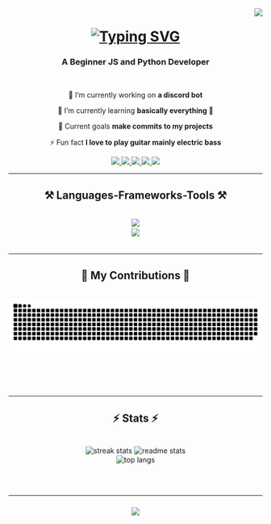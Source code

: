<img align="right" src="https://visitor-badge.laobi.icu/badge?page_id=Thesuspie.Thesuspie" />

<h1 align="center">
    <a href="https://git.io/typing-svg">
    <img src="https://readme-typing-svg.demolab.com?font=Fira+Code&weight=500&size=35&duration=4200&pause=800&color=2F40F7&center=true&vCenter=true&width=435&lines=Hi+There!;I'am+TheOnlySusPie" alt="Typing SVG" /></a>
</h1>

<h3 align="center">A Beginner JS and Python Developer</h3>

<br/>

<div align="center">
 
 🔭 I’m currently working on **a discord bot**
 
 🌱 I’m currently learning **basically everything 🤣**

 🥅 Current goals **make commits to my projects**

 ⚡ Fun fact **I love to play guitar mainly electric bass**
 
 </div>
 
<div align="center"> 
  <a href="https://leetcode.com/Thesuspie/">
    <img src="https://img.shields.io/badge/-LeetCode-FFA116?style=for-the-badge&logo=LeetCode&logoColor=black" />
  </a>
  <a href="https://www.codewars.com/users/TheSusPie" target="_blank">
    <img src="https://img.shields.io/badge/Codewars-B1361E?style=for-the-badge&logo=Codewars&logoColor=white" target="_blank" />
  </a>
  <a href="https://github.com/Thesuspie" target="_blank">
     <img src="https://img.shields.io/badge/GitHub-100000?style=for-the-badge&logo=github&logoColor=white" target="_blank" /> <!-- sqlite, safari, google-chrome are other good icon options -->
  </a>
  <a href="https://myanimelist.net/profile/Piemonthepie" target="_blank">
     <img src="https://img.shields.io/badge/Myanimelist-2E51A2?style=for-the-badge&logo=myanimelist&logoColor=white" target="_blank" /> <!-- sqlite, safari, google-chrome are other good icon options -->
  </a>
  <a href="https://twitter.com/TheOnlySusPie" target="_blank">
  <img src="https://img.shields.io/badge/Twitter-1DA1F2?style=for-the-badge&logo=twitter&logoColor=white", target=_blank>
  </a>
</div>

 <hr/>
 
<h2 align="center">⚒️ Languages-Frameworks-Tools ⚒️</h2>
<br/>
<div align="center">
    <img src="https://skillicons.dev/icons?i=powershell,mysql,vscode,git,wordpress,unity" /><br>
    <img src="https://skillicons.dev/icons?i=nodejs,github,python,javascript,html,css,cs" />
</div>

<br/>
<hr/>

<div align="center">
  <h2>🐍 My Contributions 🐍</h2>
  <br>
  <img alt="snake eating my contributions" src="https://raw.githubusercontent.com/Thesuspie/Thesuspie/output/github-contribution-grid-snake.svg" />
  
  <br/><br/><br/>
</div>

<hr/>

<h2 align="center">⚡ Stats ⚡</h2>
<br>
<div align=center>
  <img width=390 src="https://streak-stats.demolab.com/?user=Thesuspie&count_private=true&theme=react&border_radius=10" alt="streak stats"/>
  <img width=390 src="https://github-readme-stats-salesp07.vercel.app/api?username=Thesuspie&count_private=true&show_icons=true&theme=react&rank_icon=github&border_radius=10" alt="readme stats" />
  <br/>
  <img width=325 align="center" src="https://github-readme-stats-salesp07.vercel.app/api/top-langs/?username=Thesuspie&hide=HTML&langs_count=8&layout=compact&theme=react&border_radius=10&size_weight=0.5&count_weight=0.5&exclude_repo=github-readme-stats" alt="top langs" />
</div>

<br/><br/>
<hr/>

<h3 align="center">
    <img src="https://readme-typing-svg.herokuapp.com/?font=Righteous&size=25&center=true&vCenter=true&width=500&height=70&duration=4000&lines=Thanks+for+visiting!+✌️;">
</h3>

<br/>


